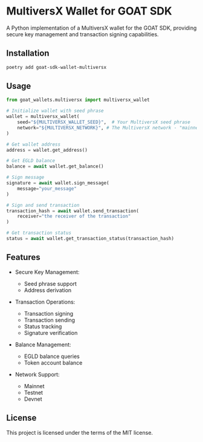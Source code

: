 # MultiversX Wallet for GOAT SDK

A Python implementation of a MultiversX wallet for the GOAT SDK, providing secure key management and transaction signing capabilities.

## Installation

```bash
poetry add goat-sdk-wallet-multiversx
```

## Usage

```python
from goat_wallets.multiversx import multiversx_wallet

# Initialize wallet with seed phrase
wallet = multiversx_wallet(
    seed="${MULTIVERSX_WALLET_SEED}",  # Your MultiversX seed phrase
    network="${MULTIVERSX_NETWORK}", # The MultiversX network - "mainnet", "testnet" or "devnet"
)

# Get wallet address
address = wallet.get_address()

# Get EGLD balance
balance = await wallet.get_balance()

# Sign message
signature = await wallet.sign_message(
    message="your_message"
)

# Sign and send transaction
transaction_hash = await wallet.send_transaction(
    receiver="the receiver of the transaction"
)

# Get transaction status
status = await wallet.get_transaction_status(transaction_hash)
```

## Features

- Secure Key Management:
  - Seed phrase support
  - Address derivation
  
- Transaction Operations:
  - Transaction signing
  - Transaction sending
  - Status tracking
  - Signature verification
  
- Balance Management:
  - EGLD balance queries
  - Token account balance
  
- Network Support:
  - Mainnet
  - Testnet
  - Devnet

## License

This project is licensed under the terms of the MIT license.
